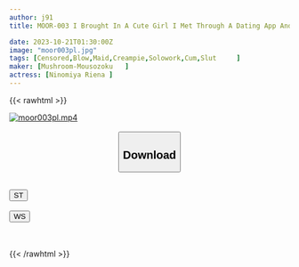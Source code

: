 ```yaml
---
author: j91
title: MOOR-003 I Brought In A Cute Girl I Met Through A Dating App And Thought I Would Train Her To Be A Dedicated Maid Of My Choice, But Instead She Slutted Me All Night And Made Me Cum Repeatedly. Riena Ninomiya

date: 2023-10-21T01:30:00Z
image: "moor003pl.jpg"
tags: [Censored,Blow,Maid,Creampie,Solowork,Cum,Slut	 ]
maker: [Mushroom-Mousozoku   ]
actress: [Ninomiya Riena ]
---
```



{{< rawhtml >}}

<div class="video" data-videoid="ZbJlMo63yvtMGy">
    <a href="javascript:;">
        <img src="https://my.j91.asia/posts/moor003pl/moor003pl.jpg" width="WIDTH" height="HEIGHT" alt="moor003pl.mp4" loading="lazy">
    </a>
</div>

<script type="text/javascript" src="https://j91.asia/asset/on-demand-st.js"></script>

<br>
  <link rel="stylesheet" href="https://j91.asia/asset/bs5.css">
  
  <center>
  <button class="btn btn-primary" type="button" data-bs-toggle="collapse" data-bs-target=".multi-collapse" aria-expanded="false" aria-controls="multiCollapseExample1 multiCollapseExample2"><h2>Download</h2></button></center>
</p>
<div class="row">
  <div class="col">
    <div class="collapse multi-collapse" id="multiCollapseExample1">
      <div class="card card-body">
	      	      <br>
<div class="buttons">  
<a href="https://streamtape.to/v/ZbJlMo63yvtMGy"><button class="btn-hover color-3"><i class="fa fa-download"></i> ST</button></a></div>
    </div>
  </div>
</div>
  <div class="col">
    <div class="collapse multi-collapse" id="multiCollapseExample2">
      <div class="card card-body">
	      <br>
<div class="buttons">
    <a href="https://wolfstream.tv/w1nzmj7o5fxb"><button class="btn-hover color-9"><i class="fa fa-download"></i> WS</button></a></div>
<br><br>
      </div>
    </div>
  </div>
</div>

{{< /rawhtml >}}